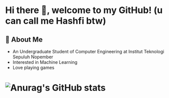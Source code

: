 # Hi there 👋, welcome to my GitHub! (u can call me Hashfi btw)
## 🚀 About Me
- An Undergraduate Student of Computer Engineering at Institut Teknologi Sepuluh Nopember
- Interested in Machine Learning
- Love playing games
# ![Anurag's GitHub stats](https://github-readme-stats.vercel.app/api?username=brostudio000&show_icons=true&theme=react)
